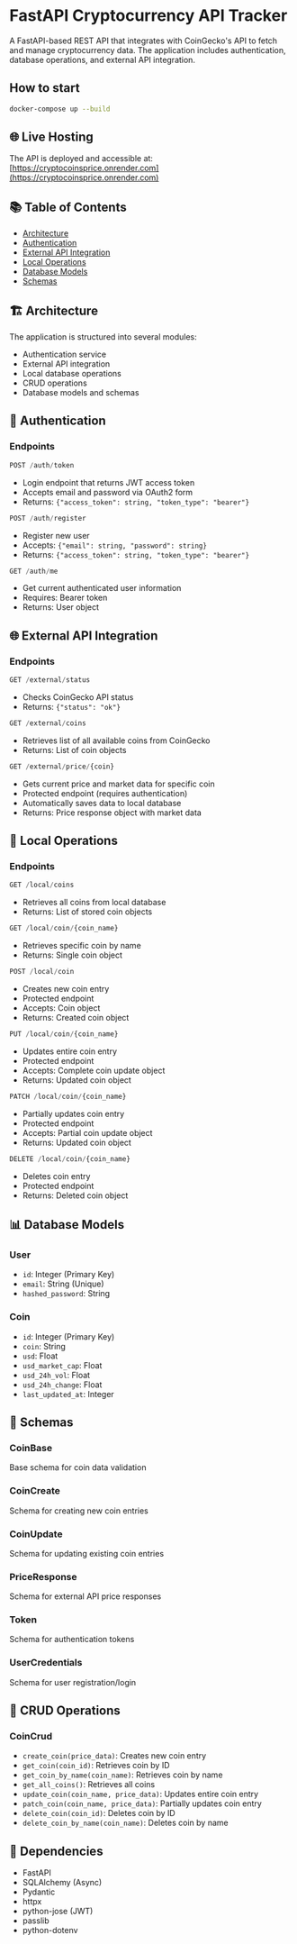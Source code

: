 # FastAPI Cryptocurrency API Tracker

A FastAPI-based REST API that integrates with CoinGecko's API to fetch and manage cryptocurrency data. The application includes authentication, database operations, and external API integration.

## How to start

```bash
docker-compose up --build
```

## 🌐 Live Hosting

The API is deployed and accessible at: [https://cryptocoinsprice.onrender.com](https://cryptocoinsprice.onrender.com)

## 📚 Table of Contents

- [Architecture](#-architecture)
- [Authentication](#-authentication)
- [External API Integration](#-external-api-integration)
- [Local Operations](#-local-operations)
- [Database Models](#-database-models)
- [Schemas](#-schemas)

## 🏗 Architecture

The application is structured into several modules:

- Authentication service
- External API integration
- Local database operations
- CRUD operations
- Database models and schemas

## 🔐 Authentication

### Endpoints

```python
POST /auth/token
```

- Login endpoint that returns JWT access token
- Accepts email and password via OAuth2 form
- Returns: `{"access_token": string, "token_type": "bearer"}`

```python
POST /auth/register
```

- Register new user
- Accepts: `{"email": string, "password": string}`
- Returns: `{"access_token": string, "token_type": "bearer"}`

```python
GET /auth/me
```

- Get current authenticated user information
- Requires: Bearer token
- Returns: User object

## 🌐 External API Integration

### Endpoints

```python
GET /external/status
```

- Checks CoinGecko API status
- Returns: `{"status": "ok"}`

```python
GET /external/coins
```

- Retrieves list of all available coins from CoinGecko
- Returns: List of coin objects

```python
GET /external/price/{coin}
```

- Gets current price and market data for specific coin
- Protected endpoint (requires authentication)
- Automatically saves data to local database
- Returns: Price response object with market data

## 💾 Local Operations

### Endpoints

```python
GET /local/coins
```

- Retrieves all coins from local database
- Returns: List of stored coin objects

```python
GET /local/coin/{coin_name}
```

- Retrieves specific coin by name
- Returns: Single coin object

```python
POST /local/coin
```

- Creates new coin entry
- Protected endpoint
- Accepts: Coin object
- Returns: Created coin object

```python
PUT /local/coin/{coin_name}
```

- Updates entire coin entry
- Protected endpoint
- Accepts: Complete coin update object
- Returns: Updated coin object

```python
PATCH /local/coin/{coin_name}
```

- Partially updates coin entry
- Protected endpoint
- Accepts: Partial coin update object
- Returns: Updated coin object

```python
DELETE /local/coin/{coin_name}
```

- Deletes coin entry
- Protected endpoint
- Returns: Deleted coin object

## 📊 Database Models

### User

- `id`: Integer (Primary Key)
- `email`: String (Unique)
- `hashed_password`: String

### Coin

- `id`: Integer (Primary Key)
- `coin`: String
- `usd`: Float
- `usd_market_cap`: Float
- `usd_24h_vol`: Float
- `usd_24h_change`: Float
- `last_updated_at`: Integer

## 📝 Schemas

### CoinBase

Base schema for coin data validation

### CoinCreate

Schema for creating new coin entries

### CoinUpdate

Schema for updating existing coin entries

### PriceResponse

Schema for external API price responses

### Token

Schema for authentication tokens

### UserCredentials

Schema for user registration/login

## 🔧 CRUD Operations

### CoinCrud

- `create_coin(price_data)`: Creates new coin entry
- `get_coin(coin_id)`: Retrieves coin by ID
- `get_coin_by_name(coin_name)`: Retrieves coin by name
- `get_all_coins()`: Retrieves all coins
- `update_coin(coin_name, price_data)`: Updates entire coin entry
- `patch_coin(coin_name, price_data)`: Partially updates coin entry
- `delete_coin(coin_id)`: Deletes coin by ID
- `delete_coin_by_name(coin_name)`: Deletes coin by name

## 🔄 Dependencies

- FastAPI
- SQLAlchemy (Async)
- Pydantic
- httpx
- python-jose (JWT)
- passlib
- python-dotenv
